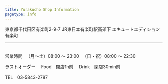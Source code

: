 ```yaml
---
title: Yurakucho Shop Information
pagetype: info
---
```

東京都千代田区有楽町2-9-7 JR東日本有楽町駅高架下 エキュートエディション有楽町

<hr>
<br>
営業時間
　（月〜土）08:00 ～ 23:00
　（日・祝）08:00 ～ 22:30


ラストオーダー
　Food　閉店1h前
　Drink　閉店30min前


TEL　03-5843-2787